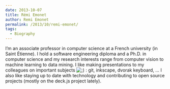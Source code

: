 ```yaml
---
date: 2013-10-07
title: Rémi Emonet
author: Remi Emonet
permalink: /2013/10/remi-emonet/
tags:
  - Biography
---
```

I&#8217;m an associate professor in computer science at a French university (in Saint Étienne). I hold a software engineering diploma and a Ph.D. in computer science and my research interests range from computer vision to machine learning to data mining. I like making presentations to my colleagues on important subjects <img src="http://localhost:8080/wp-includes/images/smilies/icon_wink.gif" alt=";)" class="wp-smiley" /> : git, inkscape, dvorak keyboard, … I also like staying up to date with technology and contributing to open source projects (mostly on the deck.js project lately).

&nbsp;
